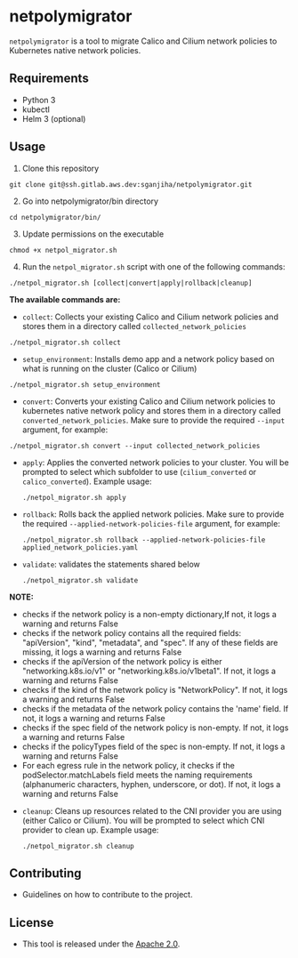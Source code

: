 # netpolymigrator

`netpolymigrator` is a tool to migrate Calico and Cilium network policies to Kubernetes native network policies.


## Requirements

- Python 3
- kubectl
- Helm 3 (optional)

## Usage

1. Clone this repository
```
git clone git@ssh.gitlab.aws.dev:sganjiha/netpolymigrator.git
```

2. Go into netpolymigrator/bin directory
```
cd netpolymigrator/bin/
```

3. Update permissions on the executable
   
```
chmod +x netpol_migrator.sh
```

4. Run the `netpol_migrator.sh` script with one of the following commands:
```
./netpol_migrator.sh [collect|convert|apply|rollback|cleanup]
```


**The available commands are:**

- `collect`: Collects your existing Calico and Cilium network policies and stores them in a directory called `collected_network_policies`

```
./netpol_migrator.sh collect
```

- `setup_environment`: Installs demo app and a network policy based on what is running on the cluster (Calico or Cilium)

```
./netpol_migrator.sh setup_environment
```

- `convert`: Converts your existing Calico and Cilium network policies to kubernetes native network policy and stores them in a directory called `converted_network_policies`. Make sure to provide the required `--input` argument, for example:

```
./netpol_migrator.sh convert --input collected_network_policies
```

- `apply`: Applies the converted network policies to your cluster. You will be prompted to select which subfolder to use (`cilium_converted` or `calico_converted`). Example usage:

  ```
  ./netpol_migrator.sh apply
  ```

- `rollback`: Rolls back the applied network policies. Make sure to provide the required `--applied-network-policies-file` argument, for example:

  ```
  ./netpol_migrator.sh rollback --applied-network-policies-file applied_network_policies.yaml
  ```

- `validate`: validates the statements shared below
  ```
  ./netpol_migrator.sh validate
  ```

**NOTE:**
* checks if the network policy is a non-empty dictionary,If not, it logs a warning and returns False
* checks if the network policy contains all the required fields: "apiVersion", "kind", "metadata", and "spec". If any of these fields are missing, it logs a warning and returns False
* checks if the apiVersion of the network policy is either "networking.k8s.io/v1" or "networking.k8s.io/v1beta1". If not, it logs a warning and returns False
* checks if the kind of the network policy is "NetworkPolicy". If not, it logs a warning and returns False
* checks if the metadata of the network policy contains the 'name' field. If not, it logs a warning and returns False
* checks if the spec field of the network policy is non-empty. If not, it logs a warning and returns False
* checks if the policyTypes field of the spec is non-empty. If not, it logs a warning and returns False
* For each egress rule in the network policy, it checks if the podSelector.matchLabels field meets the naming requirements (alphanumeric characters, hyphen, underscore, or dot). If not, it logs a warning and returns False


- `cleanup`: Cleans up resources related to the CNI provider you are using (either Calico or Cilium). You will be prompted to select which CNI provider to clean up. Example usage:

  ```
  ./netpol_migrator.sh cleanup
  ```

## Contributing
* Guidelines on how to contribute to the project.

## License
* This tool is released under the [Apache 2.0](LICENSE).

